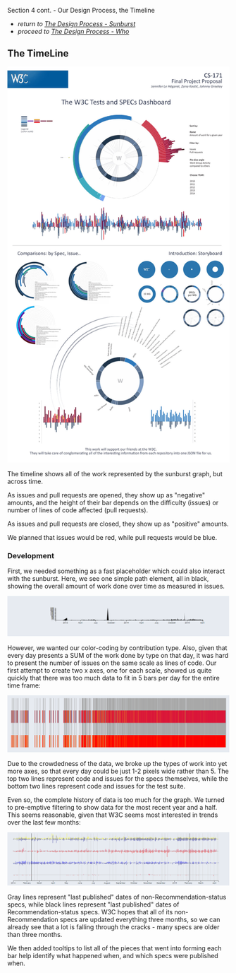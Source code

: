 Section 4 cont. - Our Design Process, the Timeline

* *return to [The Design Process - Sunburst](design_sunburst.md)*
* *proceed to [The Design Process - Who](design_who.md)*

## The TimeLine

<p align="center">
    <img src="images/w3_proposal.jpg" width="600"/>
</p>

The timeline shows all of the work represented by the sunburst graph, but across time.

As issues and pull requests are opened, they show up as "negative" amounts, and the height of their bar depends on the difficulty (issues) or number of lines of code affected (pull requests).

As issues and pull requests are closed, they show up as "positive" amounts.

We planned that issues would be red, while pull requests would be blue.

### Development

First, we needed something as a fast placeholder which could also interact with the sunburst.  Here, we see one simple path element, all in black, showing the overall amount of work done over time as measured in issues.

<p align="center">
    <img src="images/timeline1.png" width="600"/>
</p>

However, we wanted our color-coding by contribution type.  Also, given that every day presents a SUM of the work done by type on that day, it was hard to present the number of issues on the same scale as lines of code.  Our first attempt to create two x axes, one for each scale, showed us quite quickly that there was too much data to fit in 5 bars per day for the entire time frame:

<p align="center">
    <img src="images/timeline2.png" width="600"/>
</p>

Due to the crowdedness of the data, we broke up the types of work into yet more axes, so that every day could be just 1-2 pixels wide rather than 5.  The top two lines represent code and issues for the specs themselves, while the bottom two lines represent code and issues for the test suite.

Even so, the complete history of data is too much for the graph.  We turned to pre-emptive filtering to show data for the most recent year and a half.  This seems reasonable, given that W3C seems most interested in trends over the last few months:

<p align="center">
    <img src="images/timeline3.png" width="600"/>
</p>

Gray lines represent "last published" dates of non-Recommendation-status specs, while black lines represent "last published" dates of Recommendation-status specs.  W3C hopes that all of its non-Recommendation specs are updated everything three months, so we can already see that a lot is falling through the cracks - many specs are older than three months.

We then added tooltips to list all of the pieces that went into forming each bar help identify what happened when, and which specs were published when.



